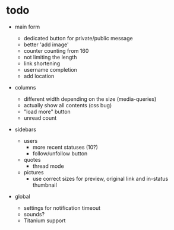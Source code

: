 # todo

- main form
  - dedicated button for private/public message
  - better 'add image'
  - counter counting from 160
  - not limiting the length
  - link shortening
  - username completion
  - add location

- columns
  - different width depending on the size (media-queries)
  - actually show all contents (css bug)
  - "load more" button
  - unread count

- sidebars
  - users
    - more recent statuses (10?)
    - follow/unfollow button
  - quotes
    - thread mode
  - pictures
    - use correct sizes for preview, original link and in-status thumbnail

- global
  - settings for notification timeout
  - sounds?
  - Titanium support


